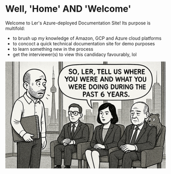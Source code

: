 # Well, 'Home' AND 'Welcome'  

Welcome to Ler's Azure-deployed Documentation Site! Its purpose is multifold:
 
- to brush up my knowledge of Amazon, GCP and Azure cloud platforms
- to concoct a quick technical documentation site for demo purposes
- to learn something new in the process
- get the interviewer(s) to view this candidacy favourably, lol


![Interview illustration - image as seen by my inner eye, during an 'internal dialog'](img/OPS_interview.png)
 
















